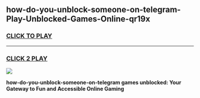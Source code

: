 
## how-do-you-unblock-someone-on-telegram-Play-Unblocked-Games-Online-qr19x
<h3>
<a href="https://premium76.site?title=how-do-you-unblock-someone-on-telegram&ref=25A">CLICK TO PLAY</a></h3>
<hr>

<h3>
<a href="https://premium76.site?title=how-do-you-unblock-someone-on-telegram&ref=25A">CLICK 2 PLAY</a>
  
</h3>

<a href="https://premium76.site?title=how-do-you-unblock-someone-on-telegram&ref=25A"><img src="https://clearcache.store/games.png"></a>


**how-do-you-unblock-someone-on-telegram games unblocked: Your Gateway to Fun and Accessible Online Gaming**
